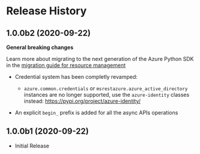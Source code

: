 # Release History

## 1.0.0b2 (2020-09-22)

**General breaking changes**

Learn more about migrating to the next generation of the Azure Python SDK in the [migration guide for resource management](https://github.com/Azure/azure-sdk-for-python/blob/master/doc/sphinx/python_mgmt_migration_guide.rst)

- Credential system has been completly revamped:

  - `azure.common.credentials` or `msrestazure.azure_active_directory` instances are no longer supported, use the `azure-identity` classes instead: https://pypi.org/project/azure-identity/

- An explicit ``begin_`` prefix is added for all the async APIs operations

## 1.0.0b1 (2020-09-22)

* Initial Release
